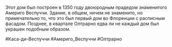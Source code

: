 Этот дом был построен в 1350 году двоюродным прадедом знаменитого Америго Веспуччи. Здание, в общем, ничем не знаменито, но примечательно то, что это был первый дом во Флоренции с расписным фасадом. Позднее, в квартале Олтрарно едва ли не каждый дом был украшен подобным образом. 

#Каса-ди-Веспуччи
#Америго_Веспуччи
#Олтрарно 
